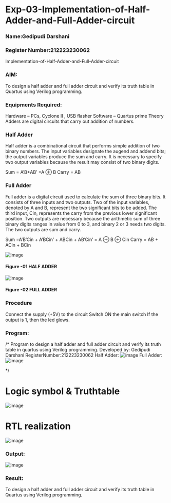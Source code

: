 # Exp-03-Implementation-of-Half-Adder-and-Full-Adder-circuit
### Name:Gedipudi Darshani
### Register Number:212223230062
Implementation-of-Half-Adder-and-Full-Adder-circuit
### AIM:
To design a half adder and full adder circuit and verify its truth table in Quartus using Verilog programming.

### Equipments Required:
Hardware – PCs, Cyclone II , USB flasher
Software – Quartus prime
Theory
Adders are digital circuits that carry out addition of numbers.

### Half Adder
Half adder is a combinational circuit that performs simple addition of two binary numbers. The input variables designate the augend and addend bits; the output variables produce the sum and carry. It is necessary to specify two output variables because the result may consist of two binary digits.

Sum = A’B+AB’ =A ⊕ B Carry = AB

### Full Adder
Full adder is a digital circuit used to calculate the sum of three binary bits. It consists of three inputs and two outputs. Two of the input variables, denoted by A and B, represent the two significant bits to be added. The third input, Cin, represents the carry from the previous lower significant position. Two outputs are necessary because the arithmetic sum of three binary digits ranges in value from 0 to 3, and binary 2 or 3 needs two digits. The two outputs are sum and carry.

Sum =A’B’Cin + A’BCin’ + ABCin + AB’Cin’ = A ⊕ B ⊕ Cin Carry = AB + ACin + BCin

 ![image](https://user-images.githubusercontent.com/36288975/163552156-a13e5a56-c638-4110-97d9-8896907c8d25.png)

#### Figure -01 HALF ADDER 


![image](https://user-images.githubusercontent.com/36288975/163552057-b3547877-6d07-45b4-b7e0-bcfebfad9e1d.png)

#### Figure -02 FULL ADDER 

### Procedure

Connect the supply (+5V) to the circuit
Switch ON the main switch
If the output is 1, then the led glows.
### Program:
/*
Program to design a half adder and full adder circuit and verify its truth table in quartus using Verilog programming.
Developed by: Gedipudi Darshani
RegisterNumber:212223230062
Half Adder:
![image](https://github.com/Gedipudidarshani/Exp-02-Implementation-of-Half-Adder-and-Full-Adder-circuit/assets/139340574/531dee5f-8a86-49cf-967e-9b4597897976)
Full Adder:
![image](https://github.com/Gedipudidarshani/Exp-02-Implementation-of-Half-Adder-and-Full-Adder-circuit/assets/139340574/90280cc4-4565-4c3f-8d62-8a8fb1bd07ba)


*/
# Logic symbol & Truthtable
![image](https://github.com/Gedipudidarshani/Exp-02-Implementation-of-Half-Adder-and-Full-Adder-circuit/assets/139340574/8dca6364-8ced-4fed-8ed7-d007e6e9d2e0)

# RTL realization
![image](https://github.com/Gedipudidarshani/Exp-02-Implementation-of-Half-Adder-and-Full-Adder-circuit/assets/139340574/103004c8-7bee-4dc5-819f-5d499a1fc3e3)


### Output:
![image](https://github.com/Gedipudidarshani/Exp-02-Implementation-of-Half-Adder-and-Full-Adder-circuit/assets/139340574/83768995-fd01-4549-9685-99097ea04a80)


### Result:
To design a half adder and full adder circuit and verify its truth table in Quartus using Verilog programming.

